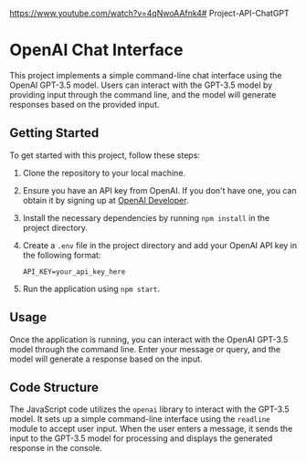 https://www.youtube.com/watch?v=4qNwoAAfnk4# Project-API-ChatGPT

# OpenAI Chat Interface

This project implements a simple command-line chat interface using the OpenAI GPT-3.5 model. Users can interact with the GPT-3.5 model by providing input through the command line, and the model will generate responses based on the provided input.

## Getting Started

To get started with this project, follow these steps:

1. Clone the repository to your local machine.
2. Ensure you have an API key from OpenAI. If you don't have one, you can obtain it by signing up at [OpenAI Developer](https://beta.openai.com/signup/).
3. Install the necessary dependencies by running `npm install` in the project directory.
4. Create a `.env` file in the project directory and add your OpenAI API key in the following format:

    ```
    API_KEY=your_api_key_here
    ```

5. Run the application using `npm start`.

## Usage

Once the application is running, you can interact with the OpenAI GPT-3.5 model through the command line. Enter your message or query, and the model will generate a response based on the input.

## Code Structure

The JavaScript code utilizes the `openai` library to interact with the GPT-3.5 model. It sets up a simple command-line interface using the `readline` module to accept user input. When the user enters a message, it sends the input to the GPT-3.5 model for processing and displays the generated response in the console.
